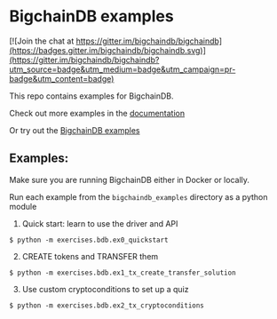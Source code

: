# BigchainDB examples

[![Join the chat at https://gitter.im/bigchaindb/bigchaindb](https://badges.gitter.im/bigchaindb/bigchaindb.svg)](https://gitter.im/bigchaindb/bigchaindb?utm_source=badge&utm_medium=badge&utm_campaign=pr-badge&utm_content=badge)

This repo contains examples for BigchainDB.

Check out more examples in the [documentation](https://bigchaindb.readthedocs.io/en/latest/drivers-clients/python-server-api-examples.html)

Or try out the [BigchainDB examples](https://github.com/bigchaindb/bigchaindb-examples)

## Examples:

Make sure you are running BigchainDB either in Docker or locally.

Run each example from the `bigchaindb_examples` directory as a python module

1. Quick start: learn to use the driver and API

`$ python -m exercises.bdb.ex0_quickstart`

2. CREATE tokens and TRANSFER them

`$ python -m exercises.bdb.ex1_tx_create_transfer_solution`

3. Use custom cryptoconditions to set up a quiz

`$ python -m exercises.bdb.ex2_tx_cryptoconditions`

